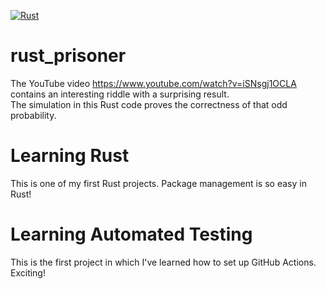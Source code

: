 [![Rust](https://github.com/BigBIueWhale/rust_prisoner/actions/workflows/rust.yml/badge.svg?branch=master)](https://github.com/BigBIueWhale/rust_prisoner/actions/workflows/rust.yml)
# rust_prisoner
The YouTube video https://www.youtube.com/watch?v=iSNsgj1OCLA contains an interesting riddle with a surprising result.
\
The simulation in this Rust code proves the correctness of that odd probability.
# Learning Rust
This is one of my first Rust projects. Package management is so easy in Rust!
# Learning Automated Testing
This is the first project in which I've learned how to set up GitHub Actions. Exciting!
